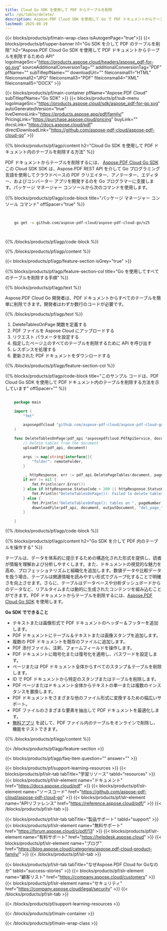 ```yaml
---
title: Cloud Go SDK を使用して PDF からテーブルを削除
url: /go/table/delete/
description: Aspose.PDF Cloud SDK を使用して Go で PDF ドキュメントからテーブルを削除します。
lastmod: 2025-08-19
---
```


{{< blocks/products/pf/main-wrap-class isAutogenPage="true">}}
{{< blocks/products/pf/upper-banner h1="Go SDK を介して PDF のテーブルを削除" h2="Aspose.PDF Cloud Go SDK を使用して PDF ドキュメントからテーブルを削除するための API" logoImageSrc="https://products.aspose.cloud/headers/aspose_pdf-for-go.svg" sourceAdditionalConversionTag="" additionalConversionTag="PDF" pfName="" subTitlepfName="" downloadUrl="" fileiconsmall1="HTML" fileiconsmall2="JPG" fileiconsmall3="PDF" fileiconsmall4="XML" fileiconsmall5="DOCX" >}}

{{< blocks/products/pf/main-container pfName="Aspose.PDF Cloud" subTitlepfName="Go SDK" >}}
{{< blocks/products/pf/sub-menu logoImageSrc="https://products.aspose.cloud/sdk/aspose_pdf-for-go.svg"
autoGeneratedVersion="true"
liveDemosLink="https://products.aspose.app/pdf/family/" PricingLink="https://purchase.aspose.cloud/pricing" buyLink="" docsLink="https://docs.aspose.cloud/pdf"  directDownloadLink="https://github.com/aspose-pdf-cloud/aspose-pdf-cloud-go" >}}

{{% blocks/products/pf/agp/content h2="Cloud Go SDK を使用して PDF ドキュメント内のテーブルを削除する方法" %}}

PDF ドキュメントからテーブルを削除するには、
[Aspose.PDF Cloud Go SDK](https://products.aspose.cloud/pdf/go/)
この Cloud SDK SDK は、Aspose.PDF REST API を介して Go プログラミング言語を使用してクラウドベースの PDF クリエイター、アノテーター、エディター、およびコンバーター アプリを開発するのを Go プログラマーに支援します。パッケージ マネージャー コンソールから次のコマンドを使用します。

{{% blocks/products/pf/agp/code-block title="パッケージ マネージャー コンソール コマンド" offSpacer="true" %}}

```bash

     
    go get -u github.com/aspose-pdf-cloud/aspose-pdf-cloud-go/v25
     
     
```

{{% /blocks/products/pf/agp/code-block %}}

{{% /blocks/products/pf/agp/content %}}

{{< blocks/products/pf/agp/feature-section isGrey="true" >}}

{{% blocks/products/pf/agp/feature-section-col title="Go を使用してすべてのテーブルを削除する手順" %}}

{{% blocks/products/pf/agp/text %}}

Aspose.PDF Cloud Go 開発者は、PDF ドキュメントからすべてのテーブルを簡単に削除できます。開発者はわずか数行のコードが必要です。

{{% /blocks/products/pf/agp/text %}}

1. DeleteTablesOnPage 関数を定義する
2. PDF ファイルを Aspose Cloud にアップロードする
3. リクエスト パラメータを設定する
4. 指定したページ上のすべてのテーブルを削除するために API を呼び出す
5. レスポンスを処理する
6. 更新された PDF ドキュメントをダウンロードする

{{% /blocks/products/pf/agp/feature-section-col %}}

{{% blocks/products/pf/agp/code-block title="このサンプル コードは、PDF Cloud Go SDK を使用して PDF ドキュメント内のテーブルを削除する方法を示しています" offSpacer="" %}}

```go

    package main

    import (
        "fmt"

        asposepdfcloud "github.com/aspose-pdf-cloud/aspose-pdf-cloud-go/v25"
    )

    func DeleteTablesOnPage(pdf_api *asposepdfcloud.PdfApiService, document string, pageNumber int32, outputDocument string, remoteFolder string) {
        // Delete tables from the document
        uploadFile(pdf_api, document)

        args := map[string]interface{}{
            "folder": remoteFolder,
        }

        _, httpResponse, err := pdf_api.DeletePageTables(document, pageNumber, args)
        if err != nil {
            fmt.Println(err.Error())
        } else if httpResponse.StatusCode < 200 || httpResponse.StatusCode > 299 {
            fmt.Println("DeleteTablesOnPage()): Failed to delete tables from the document.")
        } else {
            fmt.Println("DeleteTablesOnPage(): tables on ", pageNumber, " page deleted successfully from the document '"+document+"'.")
            downloadFile(pdf_api, document, outputDocument, "del_page_tables_")
        }

    }
```

{{% /blocks/products/pf/agp/code-block %}}

{{% blocks/products/pf/agp/content h2="Go SDK を介して PDF 内のテーブルを操作する" %}}

テーブルは、データを体系的に提示するための構造化された形式を提供し、読者が情報を理解および分析しやすくします。また、ドキュメントの視覚的な魅力を高め、プロフェッショナリズムと組織化を追加します。数値データや比較データを扱う場合、テーブルは関連情報を読みやすい形式でグループ化することで明確さを向上させます。さらに、テーブルはデータベースや分析ダッシュボードからのデータなど、リアルタイムまたは動的に生成されたコンテンツを組み込むことができます。PDF ドキュメントからテーブルを削除するには、[Aspose.PDF Cloud Go SDK](https://products.aspose.cloud/pdf/go/) を使用します。

**Go SDK でできること**

+ テキストまたは画像形式で PDF ドキュメントのヘッダー＆フッターを追加します。
+ PDF ドキュメントにテーブル＆テキストまたは画像スタンプを追加します。
+ 複数の PDF ドキュメントを既存のファイルに追加します。
+ PDF 添付ファイル、注釈、フォームフィールドを操作します。
+ PDF ドキュメントに暗号化または復号化を適用し、パスワードを設定します。
+ ページまたは PDF ドキュメント全体からすべてのスタンプ＆テーブルを削除します。
+ ID で PDF ドキュメントから特定のスタンプまたはテーブルを削除します。
+ PDF ページまたはドキュメント全体からテキストの単一または複数のインスタンスを置換します。
+ PDF ドキュメントをさまざまな他のファイル形式に変換するための幅広いサポート。
+ PDF ファイルのさまざまな要素を抽出して PDF ドキュメントを最適化します。
+ [無料アプリ](https://products.aspose.app/pdf/) を試して、PDF ファイル内のテーブルをオンラインで削除し、機能をテストできます。

{{% /blocks/products/pf/agp/content %}}

{{< /blocks/products/pf/agp/feature-section >}}

{{< blocks/products/pf/agp/faq-item question="" answer="" >}}

{{< blocks/products/pf/support-learning-resources >}}
{{< blocks/products/pf/slr-tab tabTitle="学習リソース" tabId="resources" >}}
{{< blocks/products/pf/slr-element name="ドキュメント" href="https://docs.aspose.cloud/pdf" >}}
{{< blocks/products/pf/slr-element name="ソースコード" href="https://github.com/aspose-pdf-cloud/aspose-pdf-cloud-go" >}}
{{< blocks/products/pf/slr-element name="APIリファレンス" href="https://reference.aspose.cloud/pdf/" >}}
{{< /blocks/products/pf/slr-tab >}}

{{< blocks/products/pf/slr-tab tabTitle="製品サポート" tabId="support" >}}
{{< blocks/products/pf/slr-element name="無料サポート" href="https://forum.aspose.cloud/c/pdf/13" >}}
{{< blocks/products/pf/slr-element name="有料サポート" href="https://helpdesk.aspose.cloud" >}}
{{< blocks/products/pf/slr-element name="ブログ" href="https://blog.aspose.cloud/categories/aspose.pdf-cloud-product-family/" >}}
{{< /blocks/products/pf/slr-tab >}}

{{< blocks/products/pf/slr-tab tabTitle="なぜAspose.PDF Cloud for Goなのか" tabId="success-stories" >}}
{{< blocks/products/pf/slr-element name="顧客リスト" href="https://company.aspose.cloud/customers" >}}
{{< blocks/products/pf/slr-element name="セキュリティ" href="https://company.aspose.cloud/legal/security" >}}
{{< /blocks/products/pf/slr-tab >}}

{{< /blocks/products/pf/support-learning-resources >}}

{{< /blocks/products/pf/main-container >}}

{{< /blocks/products/pf/main-wrap-class >}}





